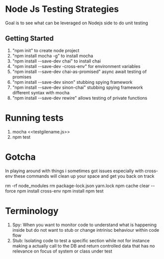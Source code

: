 # Node Js Testing Strategies

Goal is to see what can be leveraged on Nodejs side to do unit testing


## Getting Started
1. "npm init" to create node project
2. "npm install mocha -g" to install mocha
3. "npm install --save-dev chai" to install chai
4. "npm install --save-dev -cross-env" for environment variables
5. "npm install --save-dev chai-as-promised" async await testing of promises
6. "npm install --save-dev sinon" stubbing  spying framework
7. "npm install --save-dev sinon-chai" stubbing spying framework different syntax with mocha
8. "npm install --save-dev rewire" allows testing of private functions


# Running tests
1. mocha <<testgilename.js>>
2. npm test


# Gotcha

In playing around with things i sometimes got issues especially with  cross-env
these commands will clean up your space and get you back on track

rm -rf node_modules
rm package-lock.json yarn.lock
npm cache clear --force
npm install cross-env
npm install 
npm test

# Terminology

1. Spy: When you want to monitor code to understand what is happening inside but do not want to stub or change intrinisc behaviour within code flow
2. Stub: Isolating code to test a specific section while not for instance making a actually call to the DB and return controlled data that has no
relevance on focus of system or class under test


